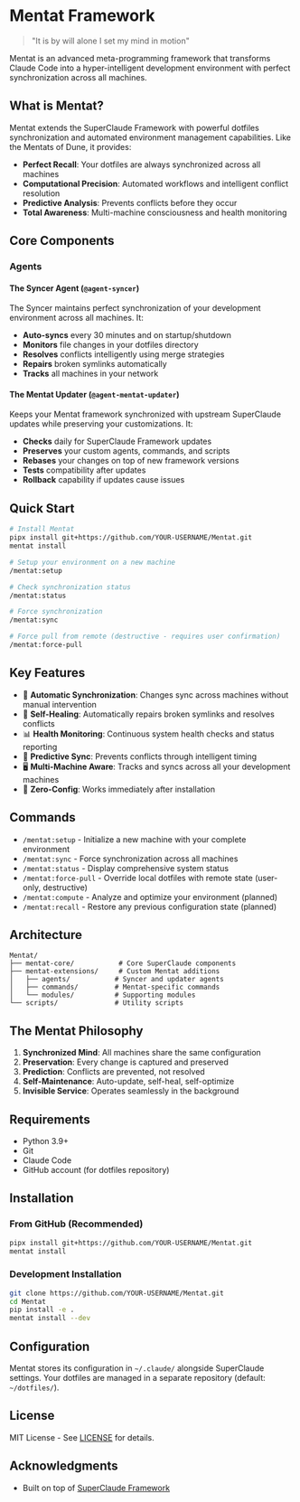 # Mentat Framework

> "It is by will alone I set my mind in motion"

Mentat is an advanced meta-programming framework that transforms Claude Code into a hyper-intelligent development environment with perfect synchronization across all machines.

## What is Mentat?

Mentat extends the SuperClaude Framework with powerful dotfiles synchronization and automated environment management capabilities. Like the Mentats of Dune, it provides:

- **Perfect Recall**: Your dotfiles are always synchronized across all machines
- **Computational Precision**: Automated workflows and intelligent conflict resolution
- **Predictive Analysis**: Prevents conflicts before they occur
- **Total Awareness**: Multi-machine consciousness and health monitoring

## Core Components

### Agents

#### The Syncer Agent (`@agent-syncer`)

The Syncer maintains perfect synchronization of your development environment across all machines. It:
- **Auto-syncs** every 30 minutes and on startup/shutdown
- **Monitors** file changes in your dotfiles directory
- **Resolves** conflicts intelligently using merge strategies
- **Repairs** broken symlinks automatically
- **Tracks** all machines in your network

#### The Mentat Updater (`@agent-mentat-updater`)

Keeps your Mentat framework synchronized with upstream SuperClaude updates while preserving your customizations. It:
- **Checks** daily for SuperClaude Framework updates
- **Preserves** your custom agents, commands, and scripts
- **Rebases** your changes on top of new framework versions
- **Tests** compatibility after updates
- **Rollback** capability if updates cause issues

## Quick Start

```bash
# Install Mentat
pipx install git+https://github.com/YOUR-USERNAME/Mentat.git
mentat install

# Setup your environment on a new machine
/mentat:setup

# Check synchronization status
/mentat:status

# Force synchronization
/mentat:sync

# Force pull from remote (destructive - requires user confirmation)
/mentat:force-pull
```

## Key Features

- 🔄 **Automatic Synchronization**: Changes sync across machines without manual intervention
- 🏥 **Self-Healing**: Automatically repairs broken symlinks and resolves conflicts
- 📊 **Health Monitoring**: Continuous system health checks and status reporting
- 🔮 **Predictive Sync**: Prevents conflicts through intelligent timing
- 🖥️ **Multi-Machine Aware**: Tracks and syncs across all your development machines
- 🚀 **Zero-Config**: Works immediately after installation

## Commands

- `/mentat:setup` - Initialize a new machine with your complete environment
- `/mentat:sync` - Force synchronization across all machines
- `/mentat:status` - Display comprehensive system status
- `/mentat:force-pull` - Override local dotfiles with remote state (user-only, destructive)
- `/mentat:compute` - Analyze and optimize your environment (planned)
- `/mentat:recall` - Restore any previous configuration state (planned)

## Architecture

```text
Mentat/
├── mentat-core/           # Core SuperClaude components
├── mentat-extensions/     # Custom Mentat additions
│   ├── agents/           # Syncer and updater agents
│   ├── commands/         # Mentat-specific commands
│   └── modules/          # Supporting modules
└── scripts/              # Utility scripts
```

## The Mentat Philosophy

1. **Synchronized Mind**: All machines share the same configuration
2. **Preservation**: Every change is captured and preserved
3. **Prediction**: Conflicts are prevented, not resolved
4. **Self-Maintenance**: Auto-update, self-heal, self-optimize
5. **Invisible Service**: Operates seamlessly in the background

## Requirements

- Python 3.9+
- Git
- Claude Code
- GitHub account (for dotfiles repository)

## Installation

### From GitHub (Recommended)

```bash
pipx install git+https://github.com/YOUR-USERNAME/Mentat.git
mentat install
```

### Development Installation

```bash
git clone https://github.com/YOUR-USERNAME/Mentat.git
cd Mentat
pip install -e .
mentat install --dev
```

## Configuration

Mentat stores its configuration in `~/.claude/` alongside SuperClaude settings. Your dotfiles are managed in a separate repository (default: `~/dotfiles/`).

## License

MIT License - See [LICENSE](LICENSE) for details.

## Acknowledgments

- Built on top of [SuperClaude Framework](https://github.com/SuperClaude-Org/SuperClaude_Framework)
